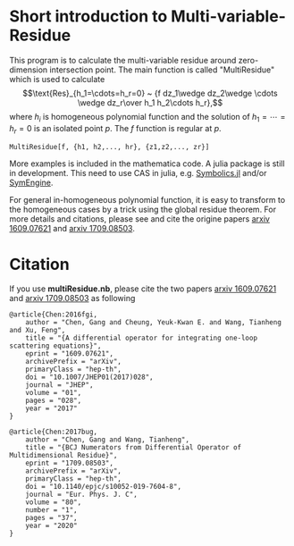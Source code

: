 # Short introduction to Multi-variable-Residue
This program is to calculate the multi-variable residue around zero-dimension intersection point. 
The main function is called "MultiResidue" which is used to calculate $$\text{Res}_{h_1=\cdots=h_r=0} ~ {f dz_1\wedge dz_2\wedge \cdots \wedge dz_r\over h_1 h_2\cdots h_r},$$
where $h_i$ is homogeneous polynomial function and the solution of $h_1=\cdots=h_r=0$ is an isolated point $p$. The $f$ function is regular at $p$.

```
MultiResidue[f, {h1, h2,..., hr}, {z1,z2,..., zr}]
```

More examples is included in the mathematica code. A julia package is still in development. This need to use CAS in julia, e.g.  [Symbolics.jl](https://github.com/JuliaSymbolics/Symbolics.jl) and/or  [SymEngine](https://github.com/symengine/SymEngine.jl).

For general in-homogeneous polynomial function, it is easy to transform to the homogeneous cases by a trick using the global residue theorem. For more details and citations, please
see and cite the origine papers [arxiv 1609.07621](https://arxiv.org/pdf/1609.07621.pdf) and [arxiv 1709.08503](https://arxiv.org/pdf/1709.08503.pdf).

# Citation 
If you use **multiResidue.nb**, please cite the two papers [arxiv 1609.07621](https://arxiv.org/pdf/1609.07621.pdf) and [arxiv 1709.08503](https://arxiv.org/pdf/1709.08503.pdf) as following

```
@article{Chen:2016fgi,
    author = "Chen, Gang and Cheung, Yeuk-Kwan E. and Wang, Tianheng and Xu, Feng",
    title = "{A differential operator for integrating one-loop scattering equations}",
    eprint = "1609.07621",
    archivePrefix = "arXiv",
    primaryClass = "hep-th",
    doi = "10.1007/JHEP01(2017)028",
    journal = "JHEP",
    volume = "01",
    pages = "028",
    year = "2017"
}
```

```
@article{Chen:2017bug,
    author = "Chen, Gang and Wang, Tianheng",
    title = "{BCJ Numerators from Differential Operator of Multidimensional Residue}",
    eprint = "1709.08503",
    archivePrefix = "arXiv",
    primaryClass = "hep-th",
    doi = "10.1140/epjc/s10052-019-7604-8",
    journal = "Eur. Phys. J. C",
    volume = "80",
    number = "1",
    pages = "37",
    year = "2020"
}
```
